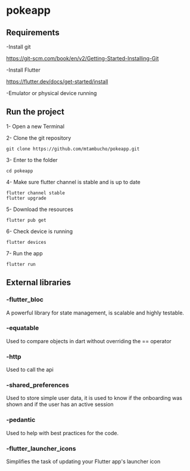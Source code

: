 # pokeapp



## Requirements

-Install git

https://git-scm.com/book/en/v2/Getting-Started-Installing-Git

-Install Flutter

https://flutter.dev/docs/get-started/install

-Emulator or physical device running


## Run the project

1- Open a new Terminal

2- Clone the git repository 

```
git clone https://github.com/mtambucho/pokeapp.git
```

3- Enter to the folder

```
cd pokeapp
```

4- Make sure flutter channel is stable and is up to date
```
flutter channel stable
flutter upgrade
```

5- Download the resources 

```
flutter pub get
```

6- Check device is running

```
flutter devices
```

7- Run the app

```
flutter run
```

## External libraries 

### -flutter_bloc

   A powerful library for state management, is scalable and highly testable.

### -equatable

  Used to compare objects in dart without overriding the == operator

### -http

  Used to call the api
  
### -shared_preferences

  Used to store simple user data, it is used to know if the onboarding was shown and if the user has an active session

### -pedantic

  Used to help with best practices for the code. 

### -flutter_launcher_icons

  Simplifies the task of updating your Flutter app's launcher icon